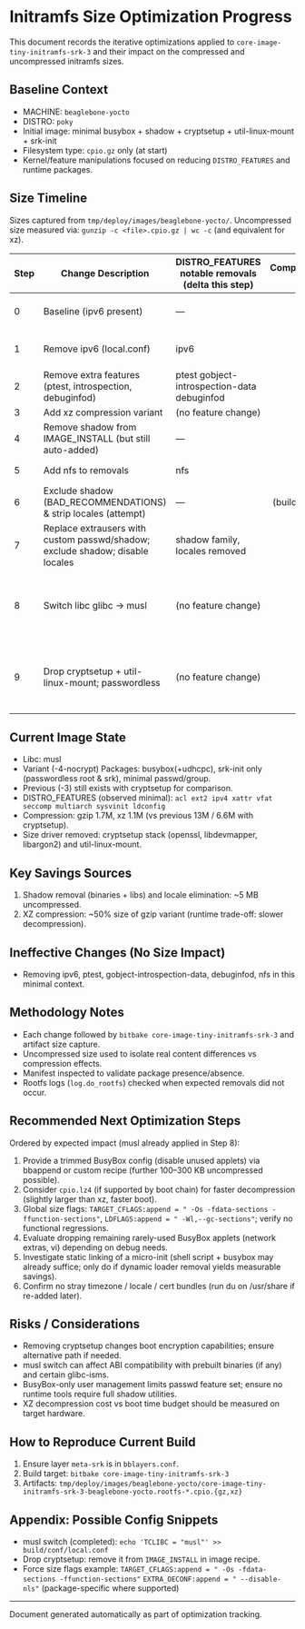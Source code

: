 # Initramfs Size Optimization Progress

This document records the iterative optimizations applied to `core-image-tiny-initramfs-srk-3` and their impact on the compressed and uncompressed initramfs sizes.

## Baseline Context

- MACHINE: `beaglebone-yocto`
- DISTRO: `poky`
- Initial image: minimal busybox + shadow + cryptsetup + util-linux-mount + srk-init
- Filesystem type: `cpio.gz` only (at start)
- Kernel/feature manipulations focused on reducing `DISTRO_FEATURES` and runtime packages.

## Size Timeline

Sizes captured from `tmp/deploy/images/beaglebone-yocto/`.
Uncompressed size measured via: `gunzip -c <file>.cpio.gz | wc -c` (and equivalent for xz).

| Step | Change Description | DISTRO_FEATURES notable removals (delta this step) | Compressed (gz) | Compressed (xz) | Uncompressed | Δ Uncompressed vs Previous | Notes |
|------|--------------------|-----------------------------------------------|----------------:|----------------:|-------------:|---------------------------:|-------|
| 0 | Baseline (ipv6 present) | — | 14M | — | 31,856,640 | — | Busybox + shadow + cryptsetup + util-linux-mount |
| 1 | Remove ipv6 (local.conf) | ipv6 | 14M | — | 31,856,640 | 0 | No packages depended on ipv6; no change |
| 2 | Remove extra features (ptest, introspection, debuginfod) | ptest gobject-introspection-data debuginfod | 14M | — | 31,856,640 | 0 | Features not pulling packages in this image |
| 3 | Add xz compression variant | (no feature change) | 14M | 7.4M | 31,856,640 | 0 | XZ ~47% of gzip size |
| 4 | Remove shadow from IMAGE_INSTALL (but still auto-added) | — | 14M | 7.4M | 31,856,640 | 0 | DNF added shadow due to user creation tooling |
| 5 | Add nfs to removals | nfs | 14M | 7.4M | 31,856,640 | 0 | nfs not contributing packages in this set |
| 6 | Exclude shadow (BAD_RECOMMENDATIONS) & strip locales (attempt) | — | (build failed) | — | — | — | DNF error: shadow explicitly required (extrausers) |
| 7 | Replace extrausers with custom passwd/shadow; exclude shadow; disable locales | shadow family, locales removed | 13M | 6.6M | 26,629,120 | -5,227,520 | Successful removal of shadow + locale data |
| 8 | Switch libc glibc -> musl | (no feature change) | 13M | 6.6M | 26,633,216 | +4,096 | libc swap yielded negligible net change; further savings require dropping cryptsetup/devmapper stack |
| 9 | Drop cryptsetup + util-linux-mount; passwordless | (no feature change) | 1.7M | 1.1M | 3,536,896 | -23,096,320 | Massive reduction: removal of cryptsetup, its deps (openssl, libdevmapper, argon2), mount util; BusyBox only |

## Current Image State

- Libc: musl
- Variant (-4-nocrypt) Packages: busybox(+udhcpc), srk-init only (passwordless root & srk), minimal passwd/group.
- Previous (-3) still exists with cryptsetup for comparison.
- DISTRO_FEATURES (observed minimal): `acl ext2 ipv4 xattr vfat seccomp multiarch sysvinit ldconfig`
- Compression: gzip 1.7M, xz 1.1M (vs previous 13M / 6.6M with cryptsetup).
- Size driver removed: cryptsetup stack (openssl, libdevmapper, libargon2) and util-linux-mount.

## Key Savings Sources

1. Shadow removal (binaries + libs) and locale elimination: ~5 MB uncompressed.
2. XZ compression: ~50% size of gzip variant (runtime trade-off: slower decompression).

## Ineffective Changes (No Size Impact)

- Removing ipv6, ptest, gobject-introspection-data, debuginfod, nfs in this minimal context.

## Methodology Notes

- Each change followed by `bitbake core-image-tiny-initramfs-srk-3` and artifact size capture.
- Uncompressed size used to isolate real content differences vs compression effects.
- Manifest inspected to validate package presence/absence.
- Rootfs logs (`log.do_rootfs`) checked when expected removals did not occur.

## Recommended Next Optimization Steps

Ordered by expected impact (musl already applied in Step 8):

1. Provide a trimmed BusyBox config (disable unused applets) via bbappend or custom recipe (further 100–300 KB uncompressed possible).
2. Consider `cpio.lz4` (if supported by boot chain) for faster decompression (slightly larger than xz, faster boot).
3. Global size flags: `TARGET_CFLAGS:append = " -Os -fdata-sections -ffunction-sections"`, `LDFLAGS:append = " -Wl,--gc-sections"`; verify no functional regressions.
4. Evaluate dropping remaining rarely-used BusyBox applets (network extras, vi) depending on debug needs.
5. Investigate static linking of a micro-init (shell script + busybox may already suffice; only do if dynamic loader removal yields measurable savings).
6. Confirm no stray timezone / locale / cert bundles (run du on /usr/share if re-added later).

## Risks / Considerations

- Removing cryptsetup changes boot encryption capabilities; ensure alternative path if needed.
- musl switch can affect ABI compatibility with prebuilt binaries (if any) and certain glibc-isms.
- BusyBox-only user management limits passwd feature set; ensure no runtime tools require full shadow utilities.
- XZ decompression cost vs boot time budget should be measured on target hardware.

## How to Reproduce Current Build

1. Ensure layer `meta-srk` is in `bblayers.conf`.
2. Build target:
   `bitbake core-image-tiny-initramfs-srk-3`
3. Artifacts: `tmp/deploy/images/beaglebone-yocto/core-image-tiny-initramfs-srk-3-beaglebone-yocto.rootfs-*.cpio.{gz,xz}`

## Appendix: Possible Config Snippets

- musl switch (completed): `echo 'TCLIBC = "musl"' >> build/conf/local.conf`
- Drop cryptsetup: remove it from `IMAGE_INSTALL` in image recipe.
- Force size flags example:
  `TARGET_CFLAGS:append = " -Os -fdata-sections -ffunction-sections"`
  `EXTRA_OECONF:append = " --disable-nls"` (package-specific where supported)

---
Document generated automatically as part of optimization tracking.
